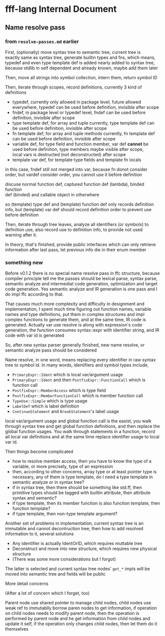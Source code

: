 # fff-lang Internal Document

## Name resolve pass

### from `resolve-passes.md` earlier

First, (optionally) move syntax tree to semantic tree, current tree is  
exactly same as syntax tree, generate builtin types and fns, which means,  
typedef and even type template def is added nearly added to syntax tree,  
because stdlib in self dependent and already known, maybe add them later

Then, move all strings into symbol collection, intern them, return symbol ID  

Then, iterate through scopes, record definitions, currently 3 kind of  
definitions

  - typedef, currently only allowed in package level, future allowed  
    everywhere, typedef can be used before definition, invisible after scope
  - fndef, in package level or typedef level, fndef can be used before 
    definition, invisible after scope
  - type template def, for array and tuple currently, type template def can  
    be used before definition, invisible after scope
  - fn template def, for array and tuple methods currently, fn template def  
    can be used before definition, invisible after scope
  - variable def, for type field and function member, var def **cannot** be  
    used before definition, type members maybe visible after scope,  
    local vars is destructed (not deconstructed) after scope
  - template var def, for template type fields and template fn locals
  
in this case, fndef still not merged into var, because fn donot consider  
order, but vardef consider order, you cannot use it before definition

discuse normal function def, captured function def (lambda), binded function  
def (binded) and callable object in otherwhere

so (template) type def and (template) function def only records definition  
info, but (template) var def should record definition order to prevent use  
before definition

Then, iterate through tree leaves, analyze all identifiers (or symbols) to  
definition use, also record use to definition info, to provide not used  
warning after it.

In theory, that's finished, provide public interfaces which can only retrieve  
information after last pass, let previous info die in their enum member

### something new

Before v0.1.2 there is no special name resolve pass in ffc structure, because compiler principle tell me the passes should be lexical parse, syntax parse, semantic analyze and intermediat code generation, optimization and target code generation. Yes semantic analyze and IR generation is one pass and I do impl ffc according to that.

That causes much more complexity and difficulty in designment and implementation, I spent much time figuring out function names, variable names and type definitions, put them in complex structures and impl complex functions to generate them, and at the same time, IR code is generated. Actually var use resolve is along with expression's code generation, the function consumes syntax::expr with identifier string, and IR code with var id is generated

So, after new syntax parser generally finished, new name resolve, or semantic analyze pass should be considered

Name resolve, in one word, means replacing every identifier in raw syntax tree to symbol id. In many words, identifiers and symbol types include, 

   - `PrimaryExpr::Ident` which is local var/argument usage
   - `PrimaryExpr::Ident` and then `PostfixExpr::FunctionCall` which is function call
   - `PostfixExpr::MemberAccess` which is type field
   - `PostfixExpr::MemberFunctionCall` which is member function call
   - `TypeUse::Simple` which is type usage
   - `LabelDef` which is label definition
   - `ContinueStatement` and `BreakStatement`'s label usage

local var/argument usage and global function call is the easist, you walk through syntax tree and get global function definitions, and then replace the global function usages. You walk through statements in a function, record all local var definitions and at the same time replace identifier usage to local var id.

Then things become complicated

- how to resolve member access, then you have to know the type of a variable, or more precisely, type of an expression
- then, according to other concerns, array type or at least pointer type is necessary, any of them is type template, do I need a type template in  semantic analyze or in syntax tree? 
- if in syntax tree, then there should be something like std.ff, then primitive types should be tagged with builtin attribute, then attribute syntax and semantic?
- if type template, then its member function is also function template, then function template?
- if type template, then non-type template argument?

Another set of problems in implementation, current syntax tree is an immutable and cannot decontruction tree, then how to add resolved information to it, several solutions

- Any identifier is actually IdentOrID, which requires muttable tree
- Deconstruct and move into new structure, which requires new physical structure
- (There was some more considerations but I forgot)

The latter is selected and current syntax tree nodes' `get_*` impls will be moved into semantic tree and fields will be public

More detail concerns

(After a lot of concern which I forget, too)

Parent node use shared pointer to manage child nodes, child nodes use weak ref to immutablly borrow paren nodes to get information, if operation on child nodes needs to modify parent node, then the operation is performed by parent node and he get information from child nodes and update it self, if  the operation only changes child nodes, then let them do it themselves
